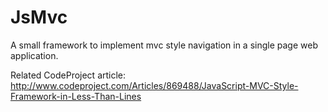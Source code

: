JsMvc
=====

A small framework to implement mvc style navigation in a single page web application.

Related CodeProject article: 
http://www.codeproject.com/Articles/869488/JavaScript-MVC-Style-Framework-in-Less-Than-Lines
